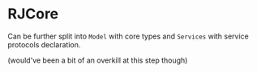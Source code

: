 # RJCore

Can be further split into `Model` with core types and `Services` with service protocols declaration.

(would've been a bit of an overkill at this step though)
